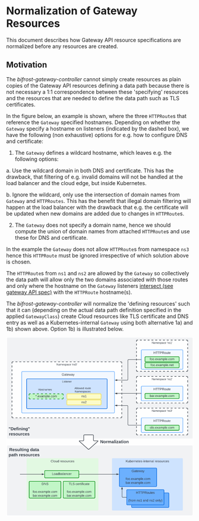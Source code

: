 # Normalization of Gateway Resources

This document describes how Gateway API resource specifications are
normalized before any resources are created.

## Motivation

The *bifrost-gateway-controller* cannot simply create resources as plain
copies of the Gateway API resources defining a data path because there
is not necessary a 1:1 correspondence between these 'specifying'
resources and the resources that are needed to define the data path
such as TLS certificates.

In the figure below, an example is shown, where the three `HTTPRoute`s
that reference the `Gateway` specified hostnames. Depending on whether
the `Gateway` specify a hostname on listeners (indicated by the dashed
box), we have the following (non exhaustive) options for e.g. how to
configure DNS and certificate:

1. The `Gateway` defines a wildcard hostname, which leaves e.g. the
   following options:

  a. Use the wildcard domain in both DNS and certificate. This has the
     drawback, that filtering of e.g. invalid domains will not be handled
     at the load balancer and the cloud edge, but inside Kubernetes.

  b. Ignore the wildcard, only use the intersection of domain names
     from `Gateway` and `HTTPRoutes`. This has the benefit that
     illegal domain filtering will happen at the load balancer with
     the drawback that e.g. the certificate will be updated when new
     domains are added due to changes in `HTTPRoute`s.

2. The `Gateway` does not specify a domain name, hence we should
   compute the union of domain names from attached `HTTPRoute`s and use
   these for DNS and certificate.

In the example the `Gateway` does not allow `HTTPRoute`s from
namespace `ns3` hence this `HTTPRoute` must be ignored irrespective of
which solution above is chosen.

The `HTTPRoute`s from `ns1` and `ns2` are allowed by the `Gateway` so
collectively the data path will allow only the two domains associated
with those routes and only where the hostname on the `Gateway`
listeners [intersect (see gateway API
spec)](https://gateway-api.sigs.k8s.io/references/spec/#gateway.networking.k8s.io%2fv1beta1.Listener)
with the `HTTPRoute` hostname(s).

The *bifrost-gateway-controller* will normalize the 'defining resources'
such that it can (depending on the actual data path definition
specified in the applied `GatewayClass`) create Cloud resources like
TLS certificate and DNS entry as well as a Kubernetes-internal
`Gateway` using both alternative 1a) and 1b) shown above. Option 1b)
is illustrated below.

![Normalization of TLDs](images/normalization-tld.png)
